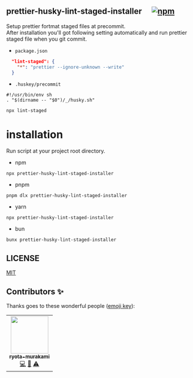 ## prettier-husky-lint-staged-installer 　[![npm](https://img.shields.io/npm/dt/prettier-husky-lint-staged-installer].svg)](https://www.npmjs.com/package/prettier-husky-lint-staged-installer])


Setup prettier fortmat staged files at precommit.  
After installation you'll got following setting automatically and
run prettier staged file when you git commit.

- `package.json`
```json
  "lint-staged": {
    "*": "prettier --ignore-unknown --write"
  }
```
- `.huskey/precommit`
```shell
#!/usr/bin/env sh
. "$(dirname -- "$0")/_/husky.sh"

npx lint-staged
```

# installation

Run script at your project root directory.

- npm
```shell
npx prettier-husky-lint-staged-installer
```
- pnpm
```shell
pnpm dlx prettier-husky-lint-staged-installer
```
- yarn
```shell
npx prettier-husky-lint-staged-installer
```
- bun
```shell
bunx prettier-husky-lint-staged-installer
```

## LICENSE

[MIT](https://opensource.org/license/mit/)

## Contributors ✨

Thanks goes to these wonderful people ([emoji key](https://allcontributors.org/docs/en/emoji-key)):

<!-- ALL-CONTRIBUTORS-LIST:START - Do not remove or modify this section -->
<!-- prettier-ignore-start -->
<!-- markdownlint-disable -->
<table>
  <tr>
    <td align="center"><a href="http://ryota-murakami.github.io/"><img src="https://avatars1.githubusercontent.com/u/5501268?s=400&u=7bf6b1580b95930980af2588ef0057f3e9ec1ff8&v=4?s=100" width="100px;" alt=""/><br /><sub><b>ryota-murakami</b></sub></a><br /><a href="https://github.com/laststance/create-react-app-vite/commits?author=ryota-murakami" title="Code">💻</a> <a href="https://github.com/laststance/create-react-app-vite/commits?author=ryota-murakami" title="Documentation">📖</a> <a href="https://github.com/laststance/create-react-app-vite/commits?author=ryota-murakami" title="Tests">⚠️</a></td>
  </tr>
</table>

<!-- markdownlint-restore -->
<!-- prettier-ignore-end -->

<!-- ALL-CONTRIBUTORS-LIST:END -->
